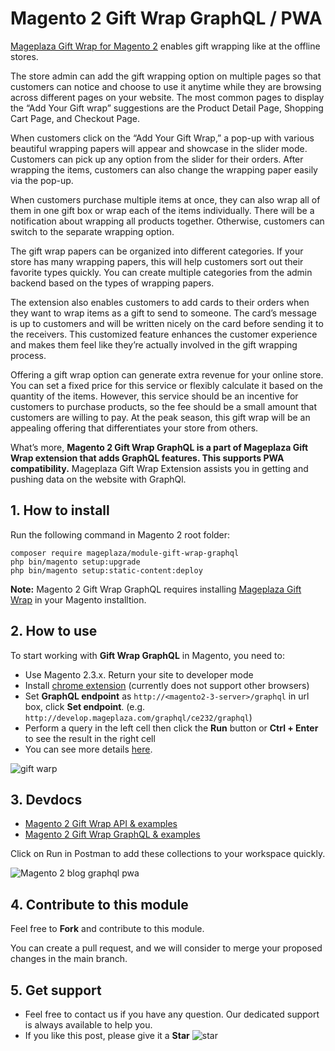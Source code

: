 # Magento 2 Gift Wrap GraphQL / PWA

[Mageplaza Gift Wrap for Magento 2](https://www.mageplaza.com/magento-2-gift-wrap/) enables gift wrapping like at the offline stores.

The store admin can add the gift wrapping option on multiple pages so that customers can notice and choose to use it anytime while they are browsing across different pages on your website. The most common pages to display the “Add Your Gift wrap” suggestions are the Product Detail Page, Shopping Cart Page, and Checkout Page. 

When customers click on the “Add Your Gift Wrap,” a pop-up with various beautiful wrapping papers will appear and showcase in the slider mode. Customers can pick up any option from the slider for their orders. After wrapping the items, customers can also change the wrapping paper easily via the pop-up. 

When customers purchase multiple items at once, they can also wrap all of them in one gift box or wrap each of the items individually. There will be a notification about wrapping all products together. Otherwise, customers can switch to the separate wrapping option. 

The gift wrap papers can be organized into different categories. If your store has many wrapping papers, this will help customers sort out their favorite types quickly. You can create multiple categories from the admin backend based on the types of wrapping papers. 

The extension also enables customers to add cards to their orders when they want to wrap items as a gift to send to someone. The card’s message is up to customers and will be written nicely on the card before sending it to the receivers. This customized feature enhances the customer experience and makes them feel like they’re actually involved in the gift wrapping process. 

Offering a gift wrap option can generate extra revenue for your online store. You can set a fixed price for this service or flexibly calculate it based on the quantity of the items. However, this service should be an incentive for customers to purchase products, so the fee should be a small amount that customers are willing to pay. At the peak season, this gift wrap will be an appealing offering that differentiates your store from others. 

What’s more, **Magento 2 Gift Wrap GraphQL is a part of Mageplaza Gift Wrap extension that adds GraphQL features. This supports PWA compatibility.** Mageplaza Gift Wrap Extension assists you in getting and pushing data on the website with GraphQl.

## 1. How to install

Run the following command in Magento 2 root folder:

```
composer require mageplaza/module-gift-wrap-graphql
php bin/magento setup:upgrade
php bin/magento setup:static-content:deploy
```

**Note:**
Magento 2 Gift Wrap GraphQL requires installing [Mageplaza Gift Wrap](https://www.mageplaza.com/magento-2-gift-wrap/) in your Magento installtion. 

## 2. How to use

To start working with **Gift Wrap GraphQL** in Magento, you need to:

- Use Magento 2.3.x. Return your site to developer mode
- Install [chrome extension](https://chrome.google.com/webstore/detail/chromeiql/fkkiamalmpiidkljmicmjfbieiclmeij?hl=en) (currently does not support other browsers)
- Set **GraphQL endpoint** as `http://<magento2-3-server>/graphql` in url box, click **Set endpoint**. (e.g. `http://develop.mageplaza.com/graphql/ce232/graphql`)
- Perform a query in the left cell then click the **Run** button or **Ctrl + Enter** to see the result in the right cell
- You can see more details [here](https://documenter.getpostman.com/view/5187684/SzKTuyMH?version=latest). 

![gift warp](https://i.imgur.com/PTVKYfp.jpg)

## 3. Devdocs
- [Magento 2 Gift Wrap API & examples](https://documenter.getpostman.com/view/5187684/SzKSTKv8?version=latest) 
- [Magento 2 Gift Wrap GraphQL & examples](https://documenter.getpostman.com/view/5187684/SzKTuyMH?version=latest)

Click on Run in Postman to add these collections to your workspace quickly.

![Magento 2 blog graphql pwa](https://i.imgur.com/lhsXlUR.gif)

## 4. Contribute to this module
Feel free to **Fork** and contribute to this module. 

You can create a pull request, and we will consider to merge your proposed changes in the main branch. 

## 5. Get support 
- Feel free to contact us if you have any question. Our dedicated support is always available to help you. 
- If you like this post, please give it a **Star** ![star](https://i.imgur.com/S8e0ctO.png)

